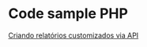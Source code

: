 Code sample PHP
===============

[Criando relatórios customizados via API](https://www.paypal-brasil.com.br/desenvolvedores/tutorial/criando-relatorios-customizados-via-api/)
